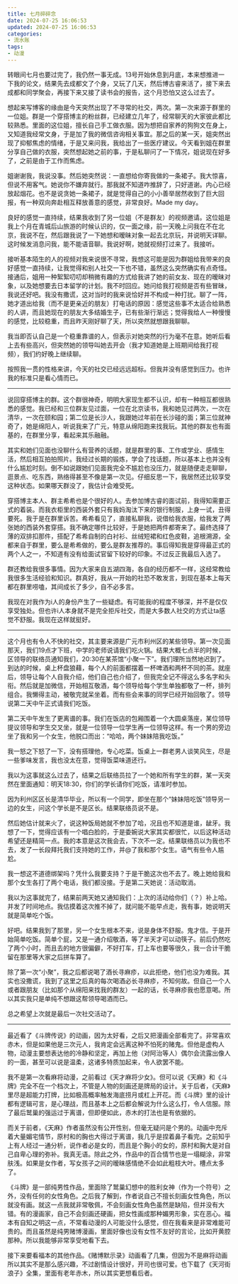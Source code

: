 ```yaml
---
title: 七月碎碎念
date: 2024-07-25 16:06:53
updated: 2024-07-25 16:06:53
categories:
- 流水账
tags:
- 动漫
---
```


转眼间七月也要过完了，我仍然一事无成。13号开始休息到月底，本来想推进一下我的论文，结果先去成都文了个身，又玩了几天，然后博古睿来活了，接下来去成都和同学聚会，再接下来又接了读书会的报告，这个月恐怕又这么过去了。

想起来写博客的缘由是今天突然出现了不寻常的社交，两次。第一次来源于群里的一位姐。群是一个穿搭博主的粉丝群，已经建立几年了，经常聊天的大家彼此都比较熟悉。里面的这位姐，擅长自己手工做衣服。因为想把自家养的狗狗文在身上，又知道我经常文身，于是加了我的微信咨询相关事宜。那之后的某一天，姐突然出现了抑郁焦虑的情绪，于是又来问我，我给出了一些医疗建议。今天看到姐在群里分享自己做的衣服，突然想起她之前的事，于是私聊问了一下情况，姐说现在好多了，之前是由于工作而焦虑。

姐谢谢我，我说没事。然后她突然说：一直想给你寄我做的一条裙子。我大惊喜，但说不用客气。她说你不嫌弃就行。那我就不知道咋推辞了，只好道谢。内心已经放起烟花。也不是说贪她一条裙子，就是觉得自己的小小善举居然收到了巨大回报，有一种双向奔赴相互释放善意的感觉，非常良好。Made my day。

良好的感觉一直持续，结果我收到了另一位姐（不是群友）的视频邀请。这位姐是我上个月在青城后山旅游的时候认识的，仅一面之缘，前一天晚上问我在不在北京，我说不在，然后跟我说了一下她想和暧昧对象一起去北京玩，并说明天详聊。这时候发消息问我，能不能语音聊。我说好啊，她就视频打过来了。我接听。

接听基本陌生的人的视频对我来说很不寻常，我想这可能是因为群姐给我带来的良好感觉一直持续，让我觉得和别人社交一下也不错，虽然这么突然确实有点奇怪。接通后，姐用一种絮絮叨叨却稍微有趣的方式给我讲了她的前女友、现在的暧昧对象，以及她想要去日本留学的计划。我不时回应。她问给我打视频是否有些冒昧，我说还好吧。我没有撒谎，这对当时的我来说恰好并不构成一种打扰。聊了一阵，她才道出给我（而不是更亲近的朋友）打电话的原因：感觉这些事不太适合给熟悉的人讲，而且她现在的朋友大多结婚生子，已有些渐行渐远；觉得我给人一种慢慢的感觉，比较稳重，而且昨天刚好聊了天，所以突然就想跟我聊聊。

我当即否认自己是一个稳重靠谱的人，但表示对她突然的行为毫不在意。她听后看上去有些高兴，但突然她的领导叫她去开会（我才知道她是上班期间给我打视频），我们约好晚上继续聊。

按照我一贯的性格来讲，今天的社交已经远远超标。但我并没有感觉到压力。也许我的标准只是看心情而已。

---

说回穿搭博主的群。这个群很神奇，明明大家现生都不认识，却有一种相互都很熟悉的感觉。我已经和三位群友见过面，一位在北京读书，我和她见过两次，一次在清华，一次在颐和园；第二位是长沙人，我跟她过年前在长沙碰的面；第三位就神奇了，她是绵阳人，听说我来了广元，特意从绵阳跑来找我玩。其他的群友也有面基的，在群里分享，看起来其乐融融。

其实和她们见面也没聊什么有营养的话题，就是群里的事、工作或学业、感情生活，然后相互拍拍照片。我经过长期的锻炼，学会了找话题，所以基本上也并没有什么尴尬时刻。倒不如说跟她们见面我完全不尴尬也没压力，就是随便走走聊聊，逛景点、吃东西，熟络得甚至不像是第一次见。仔细反思一下，我居然还比较享受这种状态。如果哪天群没了，我估计会难受死。

穿搭博主本人、群主希希也是个很好的人。去参加博古睿的面试前，我得知需要正式的着装。而我衣柜里的西装外套只有我妈淘汰下来的银行制服，上身一试，丑得要死。我于是在群里诉苦。希希看见了，直接私聊我，说借给我衣服，给我发了两张她的西装外套穿搭。我不确定哪件比较好，于是她把两件都寄来了。最终选择了薄的双排扣那件，搭配了希希自制的白衬衫、丝绒短裙和红色皮鞋，追根溯源，全都来自于群里，要么是希希做的，要么是群友推荐的。事后得知我是穿得最正式的两个人之一，不知道有没有给面试官留下较好的印象。不过反正我最后入选了。

群还教给我很多事情。因为大家来自五湖四海，各自的经历都不一样，这经常教给我很多生活经验和知识。群真好，我从一开始的社恐不敢发言，到现在基本上每天都在群里唠嗑，其间成长了多少，自不必多言。

我现在对我作为i人的身份产生了一些疑虑。有可能我i的程度不够深，并不是仅仅享受独处。但也许i人本身就不是完全拒斥社交，而是大多数人社交的方式让ta感觉不舒服。我现在这样就挺好。

---

这个月也有令人不快的社交，其主要来源是广元市利州区的某些领导。第一次见面那天，我们19点才下班，中学的老师说请我们吃火锅。结果大概七点半的时候，区领导的联络员通知我们，20:30在某茶馆“小聚一下”。我们理所当然地迟到了。到达的时候，桌上杯盘狼藉，每个人的前面都摆着一杯啤酒和两杯不同的茶。就座后，领导让每个人自我介绍，他们自己也介绍了，但我完全记不得这么多名字和头衔。然后就是加微信，开始相互敬酒，每个领导给每个学生单独都敬了一杯，排列组合。我懒得主动，被敬完就呆坐着。而有些会来事的同学已经开始回敬了。领导说第二天中午正式请我们吃饭。

第二天中午发生了更离谱的事。我们在饭店的包厢围着一个大圆桌落座，某位领导提议领导和学生交叉坐，就是一位领导一位学生再一位领导这样。有一个男的旁边坐了我和另一个女生，他脱口而出：“哈哈，两个妹妹陪我吃饭。”

我一怒之下怒了一下，没有搭理他，专心吃菜。饭桌上一群老男人谈笑风生，尽是一些爹味发言，我也没太在意，觉得饭菜味道还行。

我以为这事就这么过去了，结果之后联络员拉了一个她和所有学生的群，某一天突然在里面通知：明天18:30，你们的学长请你们吃饭，请准时参加。

因为利州区区长是清华毕业，所以有一个同学，即坐在那个“妹妹陪吃饭”领导另一边的女生，问这个学长是不是区长。结果联络员说不是。

然后她估计就来火了，说这种饭局她就不参加了哈，况且也不知道是谁，龇牙。我想了一下，觉得应该有一个唱白脸的，于是委婉说大家其实都很忙，以后这种活动希望还是精简一点。我的本意是这次我会去，下次不一定。结果联络员以为我也不去，发了一长段拜托我们支持她的工作，并@了我和那个女生。语气有些令人尴尬。

我一想这不道德绑架吗？凭什么我要支持？于是干脆这次也不去了。晚上她给我和那个女生各打了两个电话，我们都没接。于是第二天她说：活动取消。

我以为这事就完了，结果前两天她又通知我们：上次的活动给你们（？）补上哈。并发了时间地点。我估摸着这次推不掉了，就问能不能早点走，我有事，她说明天就是简单吃个饭。

好吧。结果我到了那里，另一个女生根本不来，说是身体不舒服。鬼才信。于是开始简单吃饭。简单个屁，又是一通介绍敬酒，等了半天才可以动筷子。前后仍然吃了两个小时，而且去的地方很偏僻，不好打车，打上车也要等很久，我一合计干脆留在那里等大家之后拼车算了。

除了第一次“小聚”，我之后都说喝了酒长寻麻疹，以此拒绝，他们也没为难我。其实也没撒谎，我到了这里之后真的每次喝酒必长寻麻疹，不知何故。但自己一个人或者跟朋友（比如那个从绵阳来找我的群友）一起的话，长寻麻疹我也愿意喝。所以其实我只是单纯不想跟这帮领导喝酒而已。

总之希望上次就是最后一次社交活动了。

---

最近看了《斗牌传说》的动画，因为太好看，之后又把漫画全部看完了。非常喜欢赤木，但是如果他是三次元人，我肯定会远离这种不怕死的赌鬼。但他是虚构人物，动漫主要想表达他的冷静和坚定，再加上他（对阿治等人）偶尔会流露出像人的一面，甚至可以说是温柔，这诸多特质加起来，令人欲罢不能。

我不是第一次看麻将动漫，之前看过《天才麻将少女》。但可以说《天麻》和《斗牌》完全不在一个档次上，不管是人物的刻画还是牌局的设计。关于后者，《天麻》里尽是超能力打牌，比如极高概率触发海底捞月或杠上开花。而《斗牌》里的设计都有逻辑可言，是心理战，而且基本上之后都会解说为什么这么打，令人信服。除了最后鹫巢的强运过于离谱，但即便如此，赤木的打法也是有依据的。

而关于前者，《天麻》作者虽然没有公开性别，但毫无疑问是个男的。动画中充斥着大量媚宅情节，原村和的胸也大得过于离谱，我几乎是捏着鼻子看完。之前知乎上有人经过一通分析，说作者必是女的，而且是个胸小的女的，原村和胸大是对自己自卑心理的弥补。我真无语。除此之外，作品中的百合情节也是一塌糊涂，非常肤浅。如果是女作者，写女孩子之间的暧昧感情绝不会如此粗枝大叶。槽点太多了。

《斗牌》是一部纯男性作品，里面除了鹫巢幻想中的胜利女神（作为一个符号）之外，没有任何的女性角色。之后我了解到，作者说自己不擅长刻画女性角色，所以就没有画。就这一点我就非常敬佩，不会刻画女性角色虽然是缺陷，但并没有大错。有的漫画家，自己不会刻画还硬画，把女性画成那种媚男形象，实在恶心。福本有自知之明这一点，不常看动漫的人可能没什么感觉，但在我看来是非常难能可贵的。而且虽然是纯男赌博漫画，里面好像也没有女性不友好的言论，比如开黄腔那种。所以我能够非常享受地看下去。

接下来要看福本的其他作品。《赌博默示录》动画看了几集，但因为不是麻将动画所以其实不是那么感兴趣，不过剧情设计很好，开司也很可爱。也下载了《天河街浪子》全集，里面有老年赤木，所以其实更想看后者。